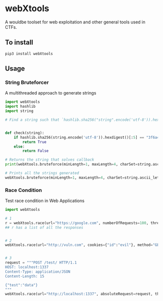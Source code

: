 # webXtools

A wouldbe toolset for web exploitation and other general tools used in CTFs. 

## To install

`pip3 install webXtools`

## Usage

### String Bruteforcer
A multithreaded approach to generate strings

```py
import webXtools
import hashlib
import string

# Find a string such that `hashlib.sha256("string".encode('utf-8')).hexdigest()[:5]` returns `3f6ac`


def check(string):
    if hashlib.sha256(string.encode('utf-8')).hexdigest()[:5] == "3f6a4":
        return True
    else:
        return False

# Returns the string that solves callback
print(webXtools.bruteforce(minLength=1, maxLength=4, charSet=string.ascii_letters+string.digits, noOfThreads=4, callback=check))

# Prints all the strings generated
webXtools.bruteforce(minLength=1, maxLength=4, charSet=string.ascii_letters+string.digits, noOfThreads=4, callback=print)
```

### Race Condition
Test race condition in Web Applications

```py
import webXtools

# 1
r = webXtools.race(url="https://google.com", numberOfRequests=100, threads=5)
## r has a list of all the responses


# 2
webXtools.race(url="http://vuln.com", cookies={"id":"evil"}, method="GET", headers={"iam":"admin"}, numberOfRequests=200, threads=10)


# 3
request = """POST /test/ HTTP/1.1
HOST: localhost:1337
Content-Type: application/JSON
Content-Length: 15

{"test":"data"}
"""
webXtools.race(url="http://localhost:1337", absoluteRequest=request, threads=5)
```